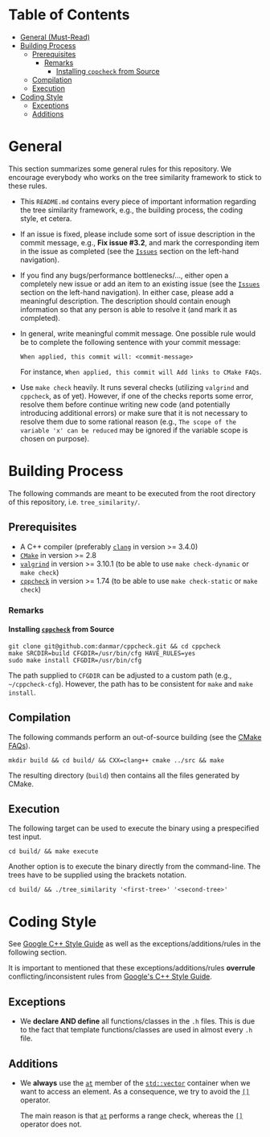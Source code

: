 # Table of Contents

- [General (Must-Read)](#general)
- [Building Process](#building-process)
    - [Prerequisites](#prerequisites)
        - [Remarks](#remarks)
            - [Installing `cppcheck` from Source](#installing-cppcheck-from-source)
    - [Compilation](#compilation)
    - [Execution](#execution)
- [Coding Style](#coding-style)
    - [Exceptions](#exceptions)
    - [Additions](#additions)
    

# General

This section summarizes some general rules for this repository. We encourage
everybody who works on the tree similarity framework to stick to these rules.

* This `README.md` contains every piece of important information regarding the
tree similarity framework, e.g., the building process, the coding style, et cetera.
* If an issue is fixed, please include some sort of issue description in the
commit message, e.g., **Fix issue #3.2**, and mark the corresponding item in the
issue as completed (see the
[`Issues`](https://frosch.cosy.sbg.ac.at/mpawlik/tree-similarity/issues) section
on the left-hand navigation).
* If you find any bugs/performance bottlenecks/..., either open a completely new
issue or add an item to an existing issue (see the
[`Issues`](https://frosch.cosy.sbg.ac.at/mpawlik/tree-similarity/issues) section
on the left-hand navigation). In either case, please add a meaningful description.
The description should contain enough information so that any person is able to
resolve it (and mark it as completed).
* In general, write meaningful commit message. One possible rule would be to
complete the following sentence with your commit message:

    `When applied, this commit will: <commit-message>`

    For instance, `When applied, this commit will Add links to CMake FAQs`.
* Use `make check` heavily. It runs several checks (utilizing `valgrind` and
`cppcheck`, as of yet). However, if one of the checks reports some error, resolve
them before continue writing new code (and potentially introducing additional
errors) or make sure that it is not necessary to resolve them due to some
rational reason (e.g., `The scope of the variable 'x' can be reduced` may be
ignored if the variable scope is chosen on purpose).

# Building Process

The following commands are meant to be executed from the root directory of this
repository, i.e. `tree_similarity/`.

## Prerequisites

* A C++ compiler (preferably [`clang`](http://clang.llvm.org/) in version >=
3.4.0)
* [`CMake`](https://cmake.org/) in version >= 2.8
* [`valgrind`](http://valgrind.org/) in version >= 3.10.1 (to be able to use
`make check-dynamic` or `make check`)
* [`cppcheck`](https://github.com/danmar/cppcheck) in version >= 1.74 (to be able
to use `make check-static` or `make check`)

### Remarks

#### Installing [`cppcheck`](https://github.com/danmar/cppcheck) from Source

~~~
git clone git@github.com:danmar/cppcheck.git && cd cppcheck
make SRCDIR=build CFGDIR=/usr/bin/cfg HAVE_RULES=yes
sudo make install CFGDIR=/usr/bin/cfg
~~~

The path supplied to `CFGDIR` can be adjusted to a custom path (e.g.,
`~/cppcheck-cfg`). However, the path has to be consistent for `make` and
`make install`.

## Compilation

The following commands perform an out-of-source building (see the
[CMake FAQs](https://cmake.org/Wiki/CMake_FAQ#Out-of-source_build_trees)).

~~~
mkdir build && cd build/ && CXX=clang++ cmake ../src && make
~~~

The resulting directory (`build`) then contains all the files generated by CMake.

## Execution

The following target can be used to execute the binary using a prespecified test
input.

~~~
cd build/ && make execute
~~~

Another option is to execute the binary directly from the command-line. The trees
have to be supplied using the brackets notation.

~~~
cd build/ && ./tree_similarity '<first-tree>' '<second-tree>'
~~~

# Coding Style

See [Google C++ Style Guide](https://google.github.io/styleguide/cppguide.html)
as well as the exceptions/additions/rules in the following section.

It is important to mentioned that these exceptions/additions/rules **overrule**
conflicting/inconsistent rules from 
[Google's C++ Style Guide](https://google.github.io/styleguide/cppguide.html).

## Exceptions

* We **declare AND define** all functions/classes in the `.h` files. This is due
to the fact that template functions/classes are used in almost every `.h` file.

## Additions

* We **always** use the
[`at`](http://www.cplusplus.com/reference/vector/vector/at/) member of the
[`std::vector`](http://www.cplusplus.com/reference/vector/) container when we
want to access an element. As a consequence, we try to avoid the
[`[]`](http://www.cplusplus.com/reference/vector/vector/operator%5B%5D/) operator.

    The main reason is that
[`at`](http://www.cplusplus.com/reference/vector/vector/at/) performs a range
check, whereas the 
[`[]`](http://www.cplusplus.com/reference/vector/vector/operator%5B%5D/) operator
does not.